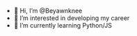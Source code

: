 - 👋 Hi, I’m @Beyawnknee
- 👀 I’m interested in developing my career
- 🌱 I’m currently learning Python/JS

<!---
Beyawnknee/Beyawnknee is a ✨ special ✨ repository because its `README.md` (this file) appears on your GitHub profile.
You can click the Preview link to take a look at your changes.
--->
